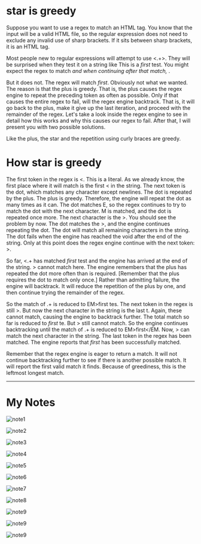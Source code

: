 # star is greedy

Suppose you want to use a regex to match an HTML tag. You know that the input will be a valid HTML file, so the regular expression does not need to exclude any invalid use of sharp brackets. If it sits between sharp brackets, it is an HTML tag.

Most people new to regular expressions will attempt to use <.+>. They will be surprised when they test it on a string like This is a <EM>first</EM> test. You might expect the regex to match <EM> and when continuing after that match, </EM>.

But it does not. The regex will match <EM>first</EM>. Obviously not what we wanted. The reason is that the plus is greedy. That is, the plus causes the regex engine to repeat the preceding token as often as possible. Only if that causes the entire regex to fail, will the regex engine backtrack. That is, it will go back to the plus, make it give up the last iteration, and proceed with the remainder of the regex. Let's take a look inside the regex engine to see in detail how this works and why this causes our regex to fail. After that, I will present you with two possible solutions.

Like the plus, the star and the repetition using curly braces are greedy.

# How star is greedy

The first token in the regex is <. This is a literal. As we already know, the first place where it will match is the first < in the string. The next token is the dot, which matches any character except newlines. The dot is repeated by the plus. The plus is greedy. Therefore, the engine will repeat the dot as many times as it can. The dot matches E, so the regex continues to try to match the dot with the next character. M is matched, and the dot is repeated once more. The next character is the >. You should see the problem by now. The dot matches the >, and the engine continues repeating the dot. The dot will match all remaining characters in the string. The dot fails when the engine has reached the void after the end of the string. Only at this point does the regex engine continue with the next token: >.

So far, <.+ has matched <EM>first</EM> test and the engine has arrived at the end of the string. > cannot match here. The engine remembers that the plus has repeated the dot more often than is required. [Remember that the plus requires the dot to match only once.] Rather than admitting failure, the engine will backtrack. It will reduce the repetition of the plus by one, and then continue trying the remainder of the regex.

So the match of .+ is reduced to EM>first</EM> tes. The next token in the regex is still >. But now the next character in the string is the last t. Again, these cannot match, causing the engine to backtrack further. The total match so far is reduced to <EM>first</EM> te. But > still cannot match. So the engine continues backtracking until the match of .+ is reduced to EM>first</EM. Now, > can match the next character in the string. The last token in the regex has been matched. The engine reports that <EM>first</EM> has been successfully matched.

Remember that the regex engine is eager to return a match. It will not continue backtracking further to see if there is another possible match. It will report the first valid match it finds. Because of greediness, this is the leftmost longest match.

____

# My Notes

![note1](https://github.com/deathcod/mycode/blob/master/speech_recognition_and_language_processing/Regular_expression_and_automata/Regular_expression/IMG_20170509_100836.jpg)

![note2](https://github.com/deathcod/mycode/blob/master/speech_recognition_and_language_processing/Regular_expression_and_automata/Regular_expression/IMG_20170509_100853.jpg)

![note3](https://github.com/deathcod/mycode/blob/master/speech_recognition_and_language_processing/Regular_expression_and_automata/Regular_expression/IMG_20170509_100902.jpg)

![note4](https://github.com/deathcod/mycode/blob/master/speech_recognition_and_language_processing/Regular_expression_and_automata/Regular_expression/IMG_20170509_100951.jpg)

![note5](https://github.com/deathcod/mycode/blob/master/speech_recognition_and_language_processing/Regular_expression_and_automata/Regular_expression/IMG_20170509_101009.jpg)

![note6](https://github.com/deathcod/mycode/blob/master/speech_recognition_and_language_processing/Regular_expression_and_automata/Regular_expression/IMG_20170509_101239_1.jpg)

![note7](https://github.com/deathcod/mycode/blob/master/speech_recognition_and_language_processing/Regular_expression_and_automata/Regular_expression/IMG_20170509_101327_1.jpg)

![note8](https://github.com/deathcod/mycode/blob/master/speech_recognition_and_language_processing/Regular_expression_and_automata/Regular_expression/IMG_20170509_101341_1.jpg)

![note9](https://github.com/deathcod/mycode/blob/master/speech_recognition_and_language_processing/Regular_expression_and_automata/Regular_expression/IMG_20170509_101432_1.jpg)

![note9](https://github.com/deathcod/mycode/blob/master/speech_recognition_and_language_processing/Regular_expression_and_automata/Regular_expression/IMG_20170509_101539.jpg)

![note9](https://github.com/deathcod/mycode/blob/master/speech_recognition_and_language_processing/Regular_expression_and_automata/Regular_expression/IMG_20170509_101637_1.jpg)
